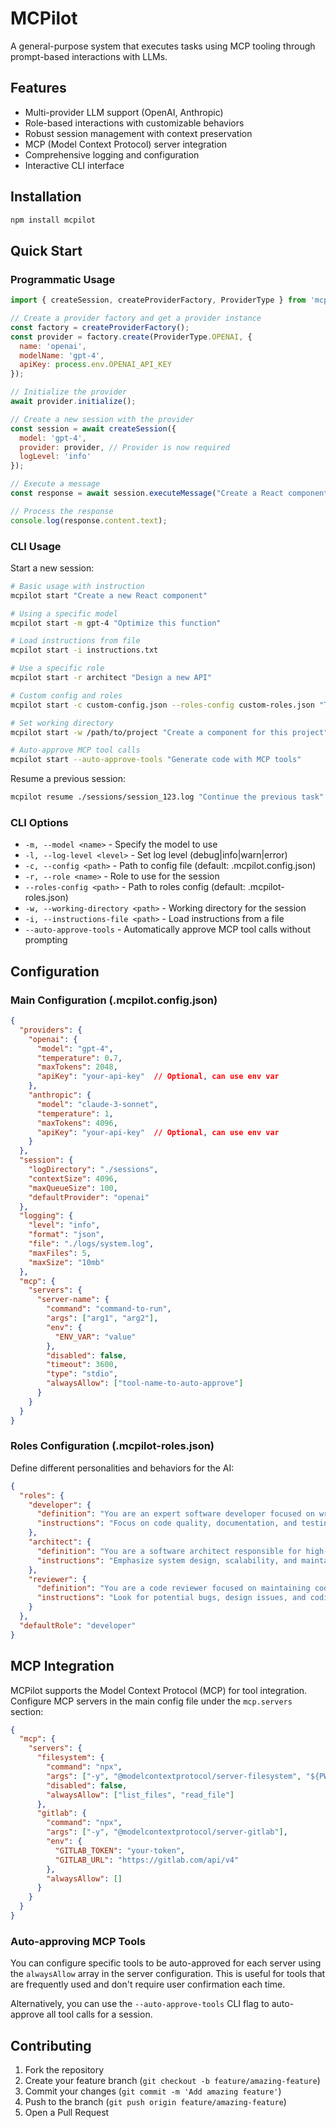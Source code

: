 # MCPilot

A general-purpose system that executes tasks using MCP tooling through prompt-based interactions with LLMs.

## Features

- Multi-provider LLM support (OpenAI, Anthropic)
- Role-based interactions with customizable behaviors
- Robust session management with context preservation
- MCP (Model Context Protocol) server integration
- Comprehensive logging and configuration
- Interactive CLI interface

## Installation

```bash
npm install mcpilot
```

## Quick Start

### Programmatic Usage

```javascript
import { createSession, createProviderFactory, ProviderType } from 'mcpilot';

// Create a provider factory and get a provider instance
const factory = createProviderFactory();
const provider = factory.create(ProviderType.OPENAI, {
  name: 'openai',
  modelName: 'gpt-4',
  apiKey: process.env.OPENAI_API_KEY
});

// Initialize the provider
await provider.initialize();

// Create a new session with the provider
const session = await createSession({
  model: 'gpt-4',
  provider: provider, // Provider is now required
  logLevel: 'info'
});

// Execute a message
const response = await session.executeMessage("Create a React component for a user profile");

// Process the response
console.log(response.content.text);
```

### CLI Usage

Start a new session:
```bash
# Basic usage with instruction
mcpilot start "Create a new React component"

# Using a specific model
mcpilot start -m gpt-4 "Optimize this function"

# Load instructions from file
mcpilot start -i instructions.txt

# Use a specific role
mcpilot start -r architect "Design a new API"

# Custom config and roles
mcpilot start -c custom-config.json --roles-config custom-roles.json "Task description"

# Set working directory
mcpilot start -w /path/to/project "Create a component for this project"

# Auto-approve MCP tool calls
mcpilot start --auto-approve-tools "Generate code with MCP tools"
```

Resume a previous session:
```bash
mcpilot resume ./sessions/session_123.log "Continue the previous task"
```

### CLI Options

- `-m, --model <name>` - Specify the model to use
- `-l, --log-level <level>` - Set log level (debug|info|warn|error)
- `-c, --config <path>` - Path to config file (default: .mcpilot.config.json)
- `-r, --role <name>` - Role to use for the session
- `--roles-config <path>` - Path to roles config (default: .mcpilot-roles.json)
- `-w, --working-directory <path>` - Working directory for the session
- `-i, --instructions-file <path>` - Load instructions from a file
- `--auto-approve-tools` - Automatically approve MCP tool calls without prompting

## Configuration

### Main Configuration (.mcpilot.config.json)

```json
{
  "providers": {
    "openai": {
      "model": "gpt-4",
      "temperature": 0.7,
      "maxTokens": 2048,
      "apiKey": "your-api-key"  // Optional, can use env var
    },
    "anthropic": {
      "model": "claude-3-sonnet",
      "temperature": 1,
      "maxTokens": 4096,
      "apiKey": "your-api-key"  // Optional, can use env var
    }
  },
  "session": {
    "logDirectory": "./sessions",
    "contextSize": 4096,
    "maxQueueSize": 100,
    "defaultProvider": "openai"
  },
  "logging": {
    "level": "info",
    "format": "json",
    "file": "./logs/system.log",
    "maxFiles": 5,
    "maxSize": "10mb"
  },
  "mcp": {
    "servers": {
      "server-name": {
        "command": "command-to-run",
        "args": ["arg1", "arg2"],
        "env": {
          "ENV_VAR": "value"
        },
        "disabled": false,
        "timeout": 3600,
        "type": "stdio",
        "alwaysAllow": ["tool-name-to-auto-approve"]
      }
    }
  }
}
```

### Roles Configuration (.mcpilot-roles.json)

Define different personalities and behaviors for the AI:

```json
{
  "roles": {
    "developer": {
      "definition": "You are an expert software developer focused on writing clean, maintainable code.",
      "instructions": "Focus on code quality, documentation, and testing."
    },
    "architect": {
      "definition": "You are a software architect responsible for high-level system design.",
      "instructions": "Emphasize system design, scalability, and maintainability."
    },
    "reviewer": {
      "definition": "You are a code reviewer focused on maintaining code quality.",
      "instructions": "Look for potential bugs, design issues, and coding standards."
    }
  },
  "defaultRole": "developer"
}
```

## MCP Integration

MCPilot supports the Model Context Protocol (MCP) for tool integration. Configure MCP servers in the main config file under the `mcp.servers` section:

```json
{
  "mcp": {
    "servers": {
      "filesystem": {
        "command": "npx",
        "args": ["-y", "@modelcontextprotocol/server-filesystem", "${PWD}"],
        "disabled": false,
        "alwaysAllow": ["list_files", "read_file"]
      },
      "gitlab": {
        "command": "npx",
        "args": ["-y", "@modelcontextprotocol/server-gitlab"],
        "env": {
          "GITLAB_TOKEN": "your-token",
          "GITLAB_URL": "https://gitlab.com/api/v4"
        },
        "alwaysAllow": []
      }
    }
  }
}
```

### Auto-approving MCP Tools

You can configure specific tools to be auto-approved for each server using the `alwaysAllow` array in the server configuration. This is useful for tools that are frequently used and don't require user confirmation each time.

Alternatively, you can use the `--auto-approve-tools` CLI flag to auto-approve all tool calls for a session.

## Contributing

1. Fork the repository
2. Create your feature branch (`git checkout -b feature/amazing-feature`)
3. Commit your changes (`git commit -m 'Add amazing feature'`)
4. Push to the branch (`git push origin feature/amazing-feature`)
5. Open a Pull Request
